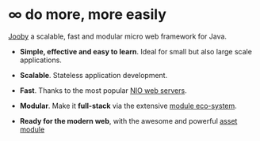 # &infin; do more, more easily

[Jooby](http://jooby.org) a scalable, fast and modular micro web framework for Java.

* **Simple, effective and easy to learn**. Ideal for small but also large scale applications.

* **Scalable**. Stateless application development.

* **Fast**. Thanks to the most popular [NIO web servers](http://jooby.org/doc/servers).

* **Modular**. Make it **full-stack** via the extensive [module eco-system](http://jooby.org/modules).

* **Ready for the modern web**, with the awesome and powerful [asset module](https://github.com/jooby-project/jooby/tree/master/jooby-assets)
